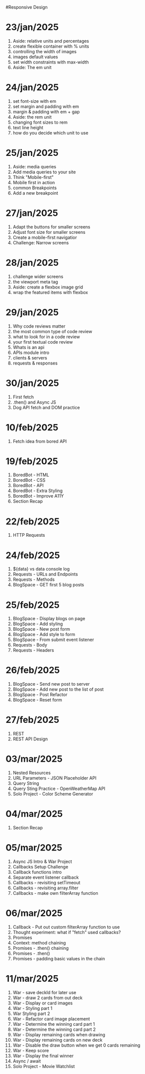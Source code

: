 #Responsive Design

# 23/jan/2025
1. Aside: relative units and percentages
2. create flexible container with % units
3. controlling the width of images
4. images default values
5. set width constraints with max-width
6. Aside: The em unit

# 24/jan/2025
1. set font-size with em
2. set margin and padding with em
3. margin & padding with em + gap
4. Aside: the rem unit
5. changing font sizes to rem
6. text line height 
7. how do you decide which unit to use


# 25/jan/2025
1. Aside: media queries
2. Add media queries to your site
3. Think "Mobile-first"
4. Mobile first in action
5. common Breakpoints
6. Add a new breakpoint

# 27/jan/2025
1. Adapt the buttons for smaller screens
2. Adjust font size for smaller screens
3. Create a mobile-first navigatior
4. Challenge: Narrow screens

# 28/jan/2025
1. challenge wider screens 
2. the viewport meta tag
3. Aside: create a flexbox image grid
4. wrap the featured items with flexbox

# 29/jan/2025
1. Why code reviews matter
2. the most common type of code review
3. what to look for in a code review
4. your first textual code review
5. Whats is an api
6. APIs module intro
7. clients & servers
8. requests & responses

# 30/jan/2025
1. First fetch
2. .then() and Async JS
3. Dog API fetch and DOM practice

# 10/feb/2025
1. Fetch idea from bored API

# 19/feb/2025
1. BoredBot - HTML
2. BoredBot - CSS
3. BoredBot - API 
4. BoredBot - Extra Styling
5. BoredBot - Improve A11Y
6. Section Recap

# 22/feb/2025
1. HTTP Requests

# 24/feb/2025
1. ${data} vs data console log
2. Requests - URLs and Endpoints
3. Requests - Methods
4. BlogSpace - GET first 5 blog posts

# 25/feb/2025
1. BlogSpace - Display blogs on page
2. BlogSpace - Add styling
3. BlogSpace - New post form
4. BlogSpace - Add style to form
5. BlogSpace - From submit event listener
6. Requests - Body
7. Requests - Headers

# 26/feb/2025
1. BlogSpace - Send new post to server
2. BlogSpace - Add new post to the list of post
3. BlogSpace - Post Refactor
4. BlogSpace - Reset form

# 27/feb/2025
1. REST
2. REST API Design

# 03/mar/2025
1. Nested Resources
2. URL Parameters - JSON Placeholder API
3. Query String
4. Query Sting Practice - OpenWeatherMap API
5. Solo Project - Color Scheme Generator

# 04/mar/2025
1. Section Recap

# 05/mar/2025
1. Async JS Intro & War Project
2. Callbacks Setup Challenge
3. Callback functions intro
4. Separate event listener callback
5. Callbacks - revisiting setTimeout
6. Callbacks - revisiting array.filter
7. Callbacks - make own filterArray function

# 06/mar/2025
1. Callback - Put out custom filterArray function to use
2. Thought experiment: what if "fetch" used callbacks?
3. Promises
4. Context: method chaining
5. Promises - .then() chaining
6. Promises - .then()
7. Promises - padding basic values in the chain

# 11/mar/2025 
1. War - save deckId for later use
2. War - draw 2 cards from out deck
3. War - Display or card images
4. War - Styling part 1
5. War Styling part 2
6. War - Refactor card image placement
7. War - Determine the winning card part 1
8. War - Determine the winning card part 2
9. War - Display remaining cards when drawing
10. War - Display remaining cards on new deck
11. War - Disable the draw button when we get 0 cards remaining
12. War - Keep score
13. War - Display the final winner
14. Async / await
15. Solo Project - Movie Watchlist
